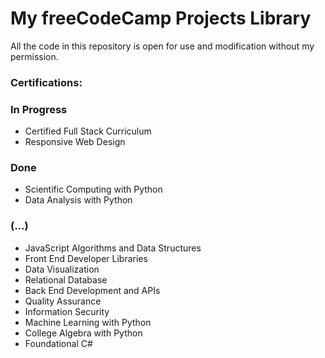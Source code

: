 # My freeCodeCamp Projects Library

All the code in this repository is open for use and modification without my permission.


### Certifications:

### In Progress
* Certified Full Stack Curriculum
* Responsive Web Design

### Done
* Scientific Computing with Python
* Data Analysis with Python

### (...)
* JavaScript Algorithms and Data Structures
* Front End Developer Libraries
* Data Visualization
* Relational Database
* Back End Development and APIs
* Quality Assurance
* Information Security
* Machine Learning with Python
* College Algebra with Python
* Foundational C#
